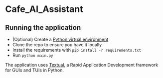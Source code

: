 # Cafe_AI_Assistant

## Running the application

- (Optional) Create a [Python virtual environment](https://docs.python.org/3/library/venv.html)
- Clone the repo to ensure you have it locally
- Install the requirements with `pip install -r requirements.txt`
- Run `python main.py`

The application uses [Textual](https://textual.textualize.io/), a Rapid Application Development framework for GUIs and TUIs in Python.

